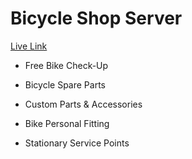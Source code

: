 # Bicycle Shop Server

[Live Link](https://polar-bastion-01816.herokuapp.com/)

- Free Bike Check-Up

* Bicycle Spare Parts

* Custom Parts & Accessories

* Bike Personal Fitting

- Stationary Service Points
